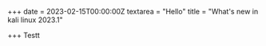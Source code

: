 +++
date = 2023-02-15T00:00:00Z
textarea = "Hello"
title = "What's new in kali linux 2023.1"

+++
Testt